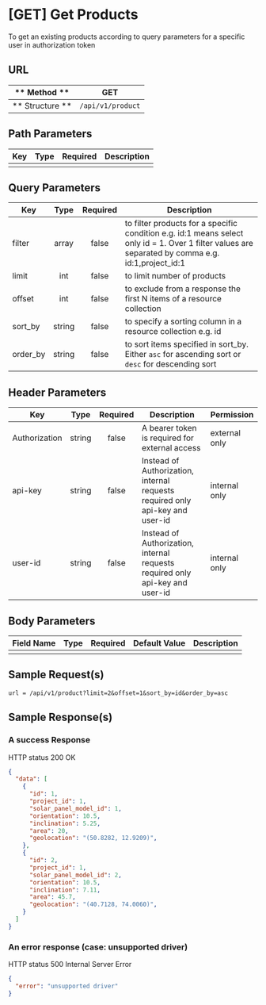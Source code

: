 # [GET] Get Products

To get an existing products according to query parameters for a specific user in authorization token

## URL

| ** Method **    | GET                    | 
| --------------- | ---------------------- | 
| ** Structure ** | `/api/v1/product`      |


## Path Parameters

| Key       | Type      | Required     | Description                     |
| --------- | :-------: | :----------: | ------------------------------- |
|           |           |              |                                 |


## Query Parameters

| Key                | Type      | Required  | Description                                                                                        |
| ------------------ | :-------: | :-------: | -------------------------------------------------------------------------------------------------- |
| filter             | array     | false     | to filter products for a specific condition e.g. id:1 means select only id = 1. Over 1 filter values are separated by comma e.g. id:1,project_id:1 |
| limit              | int       | false     | to limit number of products                                                                        |
| offset             | int       | false     | to exclude from a response the first N items of a resource collection                              |
| sort_by            | string    | false     | to specify a sorting column in a resource collection e.g. id                                       |
| order_by           | string    | false     | to sort items specified in sort_by. Either `asc` for ascending sort or `desc` for descending sort  |


## Header Parameters

| Key                 | Type       | Required  | Description                                                                   | Permission         |
| ------------------- | :--------: | :-------: | ----------------------------------------------------------------------------- | ------------------ |
| Authorization       | string     | false     | A bearer token is required for external access                                | external only      |
| api-key             | string     | false     | Instead of Authorization, internal requests required only api-key and user-id | internal only      |
| user-id             | string     | false     | Instead of Authorization, internal requests required only api-key and user-id | internal only      |


## Body Parameters

| Field Name   | Type     | Required | Default Value   |  Description               |
| ------------ | -------- | -------- | --------------- | -------------------------- |
|              |          |          |                 |                            |


## Sample Request(s) 
```
url = /api/v1/product?limit=2&offset=1&sort_by=id&order_by=asc
```

## Sample Response(s)
### A success Response
HTTP status 200 OK
```json
{
  "data": [
    {
      "id": 1,
      "project_id": 1,
      "solar_panel_model_id": 1,
      "orientation": 10.5,
      "inclination": 5.25,
      "area": 20,
      "geolocation": "(50.8282, 12.9209)",
    },    
    {
      "id": 2,
      "project_id": 1,
      "solar_panel_model_id": 2,
      "orientation": 10.5,
      "inclination": 7.11,
      "area": 45.7,
      "geolocation": "(40.7128, 74.0060)",
    }
  ]
}
```

### An error response (case: unsupported driver)
HTTP status 500 Internal Server Error
```json
{
  "error": "unsupported driver"
}
```
